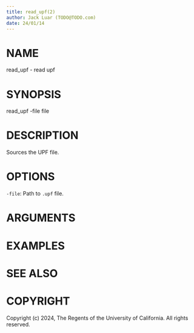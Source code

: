 ```yaml
---
title: read_upf(2)
author: Jack Luar (TODO@TODO.com)
date: 24/01/14
---
```


# NAME

read_upf - read upf

# SYNOPSIS

read_upf
    -file file


# DESCRIPTION

Sources the UPF file.

# OPTIONS

`-file`:  Path to `.upf` file.

# ARGUMENTS

# EXAMPLES

# SEE ALSO

# COPYRIGHT

Copyright (c) 2024, The Regents of the University of California. All rights reserved.

